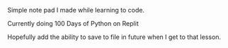 Simple note pad I made while learning to code.

Currently doing 100 Days of Python on Replit

Hopefully add the ability to save to file in future when I get to that lesson.
